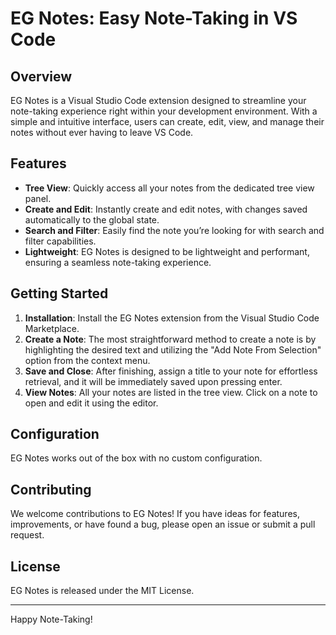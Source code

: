 # EG Notes: Easy Note-Taking in VS Code

## Overview

EG Notes is a Visual Studio Code extension designed to streamline your note-taking experience right within your development environment. With a simple and intuitive interface, users can create, edit, view, and manage their notes without ever having to leave VS Code.

## Features

- **Tree View**: Quickly access all your notes from the dedicated tree view panel.
- **Create and Edit**: Instantly create and edit notes, with changes saved automatically to the global state.
- **Search and Filter**: Easily find the note you’re looking for with search and filter capabilities.
- **Lightweight**: EG Notes is designed to be lightweight and performant, ensuring a seamless note-taking experience.

## Getting Started

1. **Installation**: Install the EG Notes extension from the Visual Studio Code Marketplace.
2. **Create a Note**: The most straightforward method to create a note is by highlighting the desired text and utilizing the "Add Note From Selection" option from the context menu.
3. **Save and Close**: After finishing, assign a title to your note for effortless retrieval, and it will be immediately saved upon pressing enter.
4. **View Notes**: All your notes are listed in the tree view. Click on a note to open and edit it using the editor.

## Configuration

EG Notes works out of the box with no custom configuration. 


## Contributing

We welcome contributions to EG Notes! If you have ideas for features, improvements, or have found a bug, please open an issue or submit a pull request.

## License

EG Notes is released under the MIT License.

---

Happy Note-Taking!